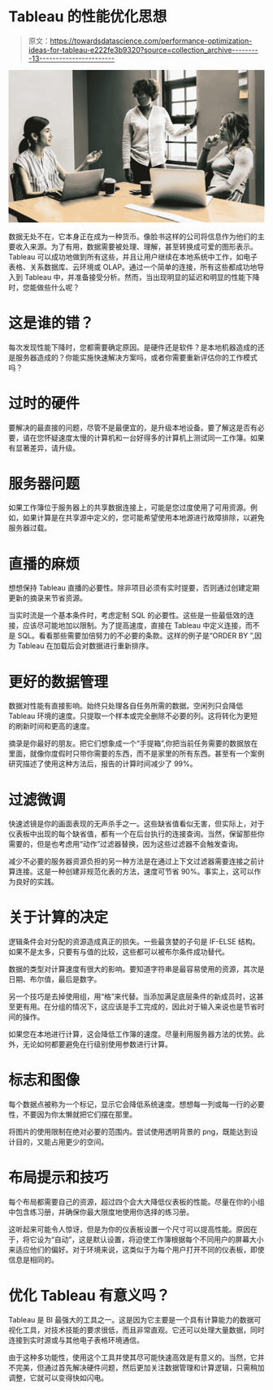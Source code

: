 # Tableau 的性能优化思想

> 原文：<https://towardsdatascience.com/performance-optimization-ideas-for-tableau-e222fe3b9320?source=collection_archive---------13----------------------->

![](img/1d9a5b22897729a4fceed7e0af469678.png)

数据无处不在，它本身正在成为一种货币。像脸书这样的公司将信息作为他们的主要收入来源。为了有用，数据需要被处理、理解，甚至转换成可爱的图形表示。Tableau 可以成功地做到所有这些，并且让用户继续在本地系统中工作，如电子表格、关系数据库、云环境或 OLAP。通过一个简单的连接，所有这些都成功地导入到 Tableau 中，并准备接受分析。然而，当出现明显的延迟和明显的性能下降时，您能做些什么呢？

# 这是谁的错？

每次发现性能下降时，您都需要确定原因。是硬件还是软件？是本地机器造成的还是服务器造成的？你能实施快速解决方案吗，或者你需要重新评估你的工作模式吗？

# 过时的硬件

要解决的最直接的问题，尽管不是最便宜的，是升级本地设备。要了解这是否有必要，请在您怀疑速度太慢的计算机和一台好得多的计算机上测试同一工作簿。如果有显著差异，请升级。

# 服务器问题

如果工作簿位于服务器上的共享数据连接上，可能是您过度使用了可用资源。例如，如果计算是在共享源中定义的，您可能希望使用本地源进行故障排除，以避免服务器过载。

# 直播的麻烦

想想保持 Tableau 直播的必要性。除非项目必须有实时提要，否则通过创建定期更新的摘录来节省资源。

当实时流是一个基本条件时，考虑定制 SQL 的必要性。这些是一些最低效的连接，应该尽可能地加以限制。为了提高速度，直接在 Tableau 中定义连接，而不是 SQL。看看那些需要加倍努力的不必要的条款。这样的例子是“ORDER BY ”,因为 Tableau 在加载后会对数据进行重新排序。

# 更好的数据管理

数据对性能有直接影响。始终只处理各自任务所需的数据。空闲列只会降低 Tableau 环境的速度。只提取一个样本或完全删除不必要的列。这将转化为更短的刷新时间和更高的速度。

摘录是你最好的朋友。把它们想象成一个“手提箱”,你把当前任务需要的数据放在里面，就像你度假时只带你需要的东西，而不是家里的所有东西。甚至有一个案例研究描述了使用这种方法后，报告的计算时间减少了 99%。

# 过滤微调

快速滤镜是你的画面表现的无声杀手之一。这些缺省值看似无害，但实际上，对于仪表板中出现的每个缺省值，都有一个在后台执行的连接查询。当然，保留那些你需要的，但是也考虑用“动作”过滤器替换，因为这些过滤器不会触发查询。

减少不必要的服务器资源负担的另一种方法是在通过上下文过滤器需要连接之前计算连接。这是一种创建非规范化表的方法，速度可节省 90%。事实上，这可以作为良好的实践。

# 关于计算的决定

逻辑条件会对分配的资源造成真正的损失。一些最贪婪的子句是 IF-ELSE 结构。如果不是太多，只要有与值的比较，这些都可以被布尔条件成功替代。

数据的类型对计算速度有很大的影响。要知道字符串是最容易使用的资源，其次是日期、布尔值，最后是数字。

另一个技巧是去掉使用组，用“格”来代替。当添加满足底层条件的新成员时，这甚至更有用。在分组的情况下，这应该是手工完成的，因此对于输入来说也是节省时间的操作。

如果您在本地进行计算，这会降低工作簿的速度。尽量利用服务器方法的优势。此外，无论如何都要避免在行级别使用参数进行计算。

# 标志和图像

每个数据点被称为一个标记，显示它会降低系统速度。想想每一列或每一行的必要性，不要因为你太懒就把它们摆在那里。

将图片的使用限制在绝对必要的范围内。尝试使用透明背景的 png，既能达到设计目的，又能占用更少的空间。

# 布局提示和技巧

每个布局都需要自己的资源，超过四个会大大降低仪表板的性能。尽量在你的小组中包含练习册，并确保你最大限度地使用你选择的练习册。

这听起来可能令人惊讶，但是为你的仪表板设置一个尺寸可以提高性能。原因在于，将它设为“自动”，这是默认设置，将迫使工作簿根据每个不同用户的屏幕大小来适应他们的偏好。对于环境来说，这类似于为每个用户打开不同的仪表板，即使信息是相同的。

# 优化 Tableau 有意义吗？

Tableau 是 BI 最强大的工具之一。这是因为它主要是一个具有计算能力的数据可视化工具，对技术技能的要求很低，而且非常直观。它还可以处理大量数据，同时连接到实时源或与其他电子表格环境通信。

由于这种多功能性，使用这个工具并使其尽可能快速高效是有意义的。当然，它并不完美，但通过首先解决硬件问题，然后更加关注数据管理和计算逻辑，只需稍加调整，它就可以变得快如闪电。